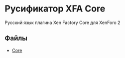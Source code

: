 # Русификатор XFA Core
Русский язык плагина Xen Factory Core для XenForo 2

## Файлы
* [Core](https://www.xen-factory.com/index.php?resources/core.90/)
